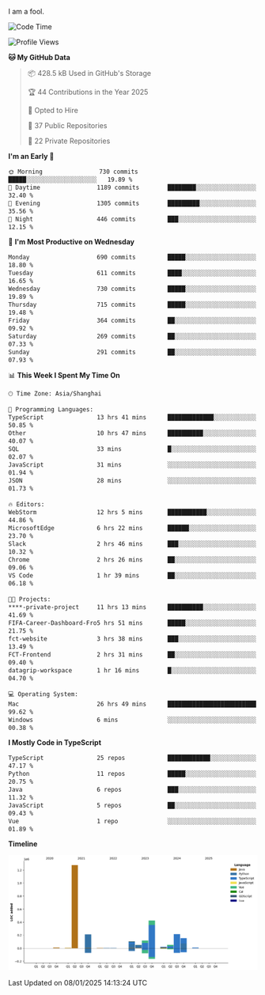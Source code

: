 I am a fool.

<!--START_SECTION:waka-->
![Code Time](http://img.shields.io/badge/Code%20Time-2%2C399%20hrs%2058%20mins-blue)

![Profile Views](http://img.shields.io/badge/Profile%20Views-0-blue)

**🐱 My GitHub Data** 

> 📦 428.5 kB Used in GitHub's Storage 
 > 
> 🏆 44 Contributions in the Year 2025
 > 
> 💼 Opted to Hire
 > 
> 📜 37 Public Repositories 
 > 
> 🔑 22 Private Repositories 
 > 
**I'm an Early 🐤** 

```text
🌞 Morning                730 commits         █████░░░░░░░░░░░░░░░░░░░░   19.89 % 
🌆 Daytime                1189 commits        ████████░░░░░░░░░░░░░░░░░   32.40 % 
🌃 Evening                1305 commits        █████████░░░░░░░░░░░░░░░░   35.56 % 
🌙 Night                  446 commits         ███░░░░░░░░░░░░░░░░░░░░░░   12.15 % 
```
📅 **I'm Most Productive on Wednesday** 

```text
Monday                   690 commits         █████░░░░░░░░░░░░░░░░░░░░   18.80 % 
Tuesday                  611 commits         ████░░░░░░░░░░░░░░░░░░░░░   16.65 % 
Wednesday                730 commits         █████░░░░░░░░░░░░░░░░░░░░   19.89 % 
Thursday                 715 commits         █████░░░░░░░░░░░░░░░░░░░░   19.48 % 
Friday                   364 commits         ██░░░░░░░░░░░░░░░░░░░░░░░   09.92 % 
Saturday                 269 commits         ██░░░░░░░░░░░░░░░░░░░░░░░   07.33 % 
Sunday                   291 commits         ██░░░░░░░░░░░░░░░░░░░░░░░   07.93 % 
```


📊 **This Week I Spent My Time On** 

```text
🕑︎ Time Zone: Asia/Shanghai

💬 Programming Languages: 
TypeScript               13 hrs 41 mins      █████████████░░░░░░░░░░░░   50.85 % 
Other                    10 hrs 47 mins      ██████████░░░░░░░░░░░░░░░   40.07 % 
SQL                      33 mins             █░░░░░░░░░░░░░░░░░░░░░░░░   02.07 % 
JavaScript               31 mins             ░░░░░░░░░░░░░░░░░░░░░░░░░   01.94 % 
JSON                     28 mins             ░░░░░░░░░░░░░░░░░░░░░░░░░   01.73 % 

🔥 Editors: 
WebStorm                 12 hrs 5 mins       ███████████░░░░░░░░░░░░░░   44.86 % 
MicrosoftEdge            6 hrs 22 mins       ██████░░░░░░░░░░░░░░░░░░░   23.70 % 
Slack                    2 hrs 46 mins       ███░░░░░░░░░░░░░░░░░░░░░░   10.32 % 
Chrome                   2 hrs 26 mins       ██░░░░░░░░░░░░░░░░░░░░░░░   09.06 % 
VS Code                  1 hr 39 mins        ██░░░░░░░░░░░░░░░░░░░░░░░   06.18 % 

🐱‍💻 Projects: 
****-private-project     11 hrs 13 mins      ██████████░░░░░░░░░░░░░░░   41.69 % 
FIFA-Career-Dashboard-Fro5 hrs 51 mins       █████░░░░░░░░░░░░░░░░░░░░   21.75 % 
fct-website              3 hrs 38 mins       ███░░░░░░░░░░░░░░░░░░░░░░   13.49 % 
FCT-Frontend             2 hrs 31 mins       ██░░░░░░░░░░░░░░░░░░░░░░░   09.40 % 
datagrip-workspace       1 hr 16 mins        █░░░░░░░░░░░░░░░░░░░░░░░░   04.70 % 

💻 Operating System: 
Mac                      26 hrs 49 mins      █████████████████████████   99.62 % 
Windows                  6 mins              ░░░░░░░░░░░░░░░░░░░░░░░░░   00.38 % 
```

**I Mostly Code in TypeScript** 

```text
TypeScript               25 repos            ████████████░░░░░░░░░░░░░   47.17 % 
Python                   11 repos            █████░░░░░░░░░░░░░░░░░░░░   20.75 % 
Java                     6 repos             ███░░░░░░░░░░░░░░░░░░░░░░   11.32 % 
JavaScript               5 repos             ██░░░░░░░░░░░░░░░░░░░░░░░   09.43 % 
Vue                      1 repo              ░░░░░░░░░░░░░░░░░░░░░░░░░   01.89 % 
```



**Timeline**

![Lines of Code chart](https://raw.githubusercontent.com/VeejaLiu/VeejaLiu/master/assets/bar_graph.png)


 Last Updated on 08/01/2025 14:13:24 UTC
<!--END_SECTION:waka-->
